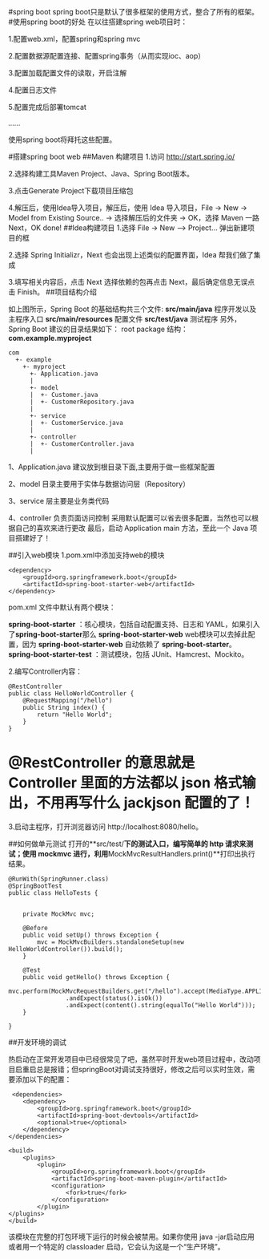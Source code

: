 #spring boot
spring boot只是默认了很多框架的使用方式，整合了所有的框架。
#使用spring boot的好处
在以往搭建spring web项目时：

1.配置web.xml，配置spring和spring mvc

2.配置数据源配置连接、配置spring事务（从而实现ioc、aop）

3.配置加载配置文件的读取，开启注解

4.配置日志文件

5.配置完成后部署tomcat

*......*

使用spring boot将拜托这些配置。

#搭建spring boot web
##Maven 构建项目
1.访问 http://start.spring.io/

2.选择构建工具Maven Project、Java、Spring Boot版本。

3.点击Generate Project下载项目压缩包

4.解压后，使用Idea导入项目，解压后，使用 Idea 导入项目，File -> New -> Model from Existing Source.. -> 选择解压后的文件夹 -> OK，选择 Maven 一路 Next，OK done!
##Idea构建项目
1.选择 File -> New —> Project… 弹出新建项目的框

2.选择 Spring Initializr，Next 也会出现上述类似的配置界面，Idea 帮我们做了集成

3.填写相关内容后，点击 Next 选择依赖的包再点击 Next，最后确定信息无误点击 Finish。
##项目结构介绍


如上图所示，Spring Boot 的基础结构共三个文件:
**src/main/java** 程序开发以及主程序入口
**src/main/resources** 配置文件
**src/test/java** 测试程序
另外， Spring Boot 建议的目录结果如下：
root package 结构：**com.example.myproject**
```
com
  +- example
    +- myproject
      +- Application.java
      |
      +- model
      |  +- Customer.java
      |  +- CustomerRepository.java
      |
      +- service
      |  +- CustomerService.java
      |
      +- controller
      |  +- CustomerController.java
      |
```
1、Application.java 建议放到根目录下面,主要用于做一些框架配置

2、model 目录主要用于实体与数据访问层（Repository）

3、service 层主要是业务类代码

4、controller 负责页面访问控制
采用默认配置可以省去很多配置，当然也可以根据自己的喜欢来进行更改
最后，启动 Application main 方法，至此一个 Java 项目搭建好了！

##引入web模块
1.pom.xml中添加支持web的模块
```
<dependency>
    <groupId>org.springframework.boot</groupId>
    <artifactId>spring-boot-starter-web</artifactId>
</dependency>
```
pom.xml 文件中默认有两个模块：

**spring-boot-starter** ：核心模块，包括自动配置支持、日志和 YAML，如果引入了**spring-boot-starter**那么 **spring-boot-starter-web** web模块可以去掉此配置，因为 **spring-boot-starter-web** 自动依赖了 **spring-boot-starter**。
**spring-boot-starter-test** ：测试模块，包括 JUnit、Hamcrest、Mockito。

2.编写Controller内容：
```
@RestController
public class HelloWorldController {
    @RequestMapping("/hello")
    public String index() {
        return "Hello World";
    }
}
```
**@RestController** 的意思就是 Controller 里面的方法都以 json 格式输出，不用再写什么 jackjson 配置的了！
==
3.启动主程序，打开浏览器访问 http://localhost:8080/hello。

##如何做单元测试
打开的**src/test/**下的测试入口，编写简单的 http 请求来测试；使用 mockmvc 进行，利用**MockMvcResultHandlers.print()**打印出执行结果。
```
@RunWith(SpringRunner.class)
@SpringBootTest
public class HelloTests {


    private MockMvc mvc;

    @Before
    public void setUp() throws Exception {
        mvc = MockMvcBuilders.standaloneSetup(new HelloWorldController()).build();
    }

    @Test
    public void getHello() throws Exception {
        mvc.perform(MockMvcRequestBuilders.get("/hello").accept(MediaType.APPLICATION_JSON))
                .andExpect(status().isOk())
                .andExpect(content().string(equalTo("Hello World")));
    }

}
```
##开发环境的调试

热启动在正常开发项目中已经很常见了吧，虽然平时开发web项目过程中，改动项目启重启总是报错；但springBoot对调试支持很好，修改之后可以实时生效，需要添加以下的配置：
```
 <dependencies>
    <dependency>
        <groupId>org.springframework.boot</groupId>
        <artifactId>spring-boot-devtools</artifactId>
        <optional>true</optional>
    </dependency>
</dependencies>

<build>
    <plugins>
        <plugin>
            <groupId>org.springframework.boot</groupId>
            <artifactId>spring-boot-maven-plugin</artifactId>
            <configuration>
                <fork>true</fork>
            </configuration>
        </plugin>
</plugins>
</build>
```
该模块在完整的打包环境下运行的时候会被禁用。如果你使用 java -jar启动应用或者用一个特定的 classloader 启动，它会认为这是一个“生产环境”。


